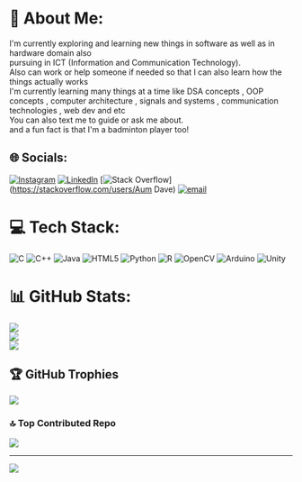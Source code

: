 # 💫 About Me:
I'm currently exploring and learning new things in software as well as in hardware domain also<br>pursuing in ICT (Information and Communication Technology).<br>Also can work or help someone if needed so that I can also learn how the things actually works <br>I'm currently learning many things at a time like DSA  concepts , OOP concepts , computer architecture , signals and systems , communication technologies , web dev and etc<br>You can also text me to guide or ask me about.<br>and a fun fact is that I'm a badminton player too! <br>


## 🌐 Socials:
[![Instagram](https://img.shields.io/badge/Instagram-%23E4405F.svg?logo=Instagram&logoColor=white)](https://instagram.com/dave_aum1979) [![LinkedIn](https://img.shields.io/badge/LinkedIn-%230077B5.svg?logo=linkedin&logoColor=white)](https://www.linkedin.com/in/aum-dave-1478b131a/) [![Stack Overflow](https://img.shields.io/badge/-Stackoverflow-FE7A16?logo=stack-overflow&logoColor=white)](https://stackoverflow.com/users/Aum Dave) [![email](https://img.shields.io/badge/Email-D14836?logo=gmail&logoColor=white)](mailto:aumdave1979@gmail.com) 

# 💻 Tech Stack:
![C](https://img.shields.io/badge/c-%2300599C.svg?style=flat&logo=c&logoColor=white) ![C++](https://img.shields.io/badge/c++-%2300599C.svg?style=flat&logo=c%2B%2B&logoColor=white) ![Java](https://img.shields.io/badge/java-%23ED8B00.svg?style=flat&logo=openjdk&logoColor=white) ![HTML5](https://img.shields.io/badge/html5-%23E34F26.svg?style=flat&logo=html5&logoColor=white) ![Python](https://img.shields.io/badge/python-3670A0?style=flat&logo=python&logoColor=ffdd54) ![R](https://img.shields.io/badge/r-%23276DC3.svg?style=flat&logo=r&logoColor=white) ![OpenCV](https://img.shields.io/badge/opencv-%23white.svg?style=flat&logo=opencv&logoColor=white) ![Arduino](https://img.shields.io/badge/-Arduino-00979D?style=flat&logo=Arduino&logoColor=white) ![Unity](https://img.shields.io/badge/unity-%23000000.svg?style=flat&logo=unity&logoColor=white)
# 📊 GitHub Stats:
![](https://github-readme-stats.vercel.app/api?username=aumdave1979&theme=dark&hide_border=false&include_all_commits=true&count_private=true)<br/>
![](https://nirzak-streak-stats.vercel.app/?user=aumdave1979&theme=dark&hide_border=false)<br/>
![](https://github-readme-stats.vercel.app/api/top-langs/?username=aumdave1979&theme=dark&hide_border=false&include_all_commits=true&count_private=true&layout=compact)

## 🏆 GitHub Trophies
![](https://github-profile-trophy.vercel.app/?username=aumdave1979&theme=radical&no-frame=false&no-bg=false&margin-w=4)

### 🔝 Top Contributed Repo
![](https://github-contributor-stats.vercel.app/api?username=aumdave1979&limit=5&theme=dark&combine_all_yearly_contributions=true)

---
[![](https://visitcount.itsvg.in/api?id=aumdave1979&icon=0&color=0)](https://visitcount.itsvg.in)

<!-- Proudly created with GPRM ( https://gprm.itsvg.in ) -->